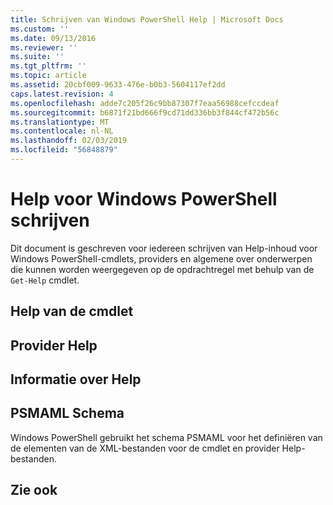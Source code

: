 ```yaml
---
title: Schrijven van Windows PowerShell Help | Microsoft Docs
ms.custom: ''
ms.date: 09/13/2016
ms.reviewer: ''
ms.suite: ''
ms.tgt_pltfrm: ''
ms.topic: article
ms.assetid: 20cbf009-9633-476e-b0b3-5604117ef2dd
caps.latest.revision: 4
ms.openlocfilehash: adde7c205f26c9bb87307f7eaa56988cefccdeaf
ms.sourcegitcommit: b6871f21bd666f9cd71dd336bb3f844cf472b56c
ms.translationtype: MT
ms.contentlocale: nl-NL
ms.lasthandoff: 02/03/2019
ms.locfileid: "56848879"
---
```

# <a name="writing-windows-powershell-help"></a>Help voor Windows PowerShell schrijven

Dit document is geschreven voor iedereen schrijven van Help-inhoud voor Windows PowerShell-cmdlets, providers en algemene over onderwerpen die kunnen worden weergegeven op de opdrachtregel met behulp van de `Get-Help` cmdlet.

## <a name="cmdlet-help"></a>Help van de cmdlet

## <a name="provider-help"></a>Provider Help

## <a name="about-help"></a>Informatie over Help

## <a name="psmaml-schema"></a>PSMAML Schema

 Windows PowerShell gebruikt het schema PSMAML voor het definiëren van de elementen van de XML-bestanden voor de cmdlet en provider Help-bestanden.

## <a name="see-also"></a>Zie ook
